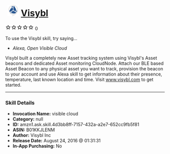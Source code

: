 # &nbsp;<img src="skill_icon" alt="Visybl icon" width="36"> [Visybl](http://alexa.amazon.com/#skills/amzn1.ask.skill.4d3bb8ff-7157-432a-a2e7-652cc9fb5f81)
![0 stars](../../images/ic_star_border_black_18dp_1x.png)![0 stars](../../images/ic_star_border_black_18dp_1x.png)![0 stars](../../images/ic_star_border_black_18dp_1x.png)![0 stars](../../images/ic_star_border_black_18dp_1x.png)![0 stars](../../images/ic_star_border_black_18dp_1x.png) 0

To use the Visybl skill, try saying...

* *Alexa, Open Visible Cloud*

Visybl  built a completely new Asset tracking system using Visybl's Asset beacons and dedicated Asset monitoring CloudNode. Attach our BLE based Asset Beacon to any physical asset you want to track, provision the beacon to your account and use Alexa skill to get  information about their presence, temperature, last known location and time. Visit www.visybl.com to get started.

***

### Skill Details

* **Invocation Name:** visible cloud
* **Category:** null
* **ID:** amzn1.ask.skill.4d3bb8ff-7157-432a-a2e7-652cc9fb5f81
* **ASIN:** B01KKJLENM
* **Author:** Visybl Inc
* **Release Date:** August 24, 2016 @ 01:31:31
* **In-App Purchasing:** No

